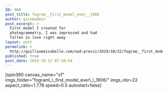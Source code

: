 ```yaml
---
ID: 968
post_title: fogram__first_model_ever__1906
author: gicomadmin
post_excerpt: >
  First model I created for
  photogrammetry, I was impressed and had
  fallen in love right away
layout: post
permalink: >
  http://guillaumeisabelle.com/nad-previz/2019/10/22/fogram__first_model_ever__1906/
published: true
post_date: 2019-10-22 07:38:54
---
```

<!-- wp:shortcode --> [spin360 canvas_name="s1" imgs_folder="fogram\_\_first_model_ever\_\_1906/" imgs_nbr=22 aspect_ratio=1.778 speed=0.5 autostart=false] 

<!-- /wp:shortcode -->